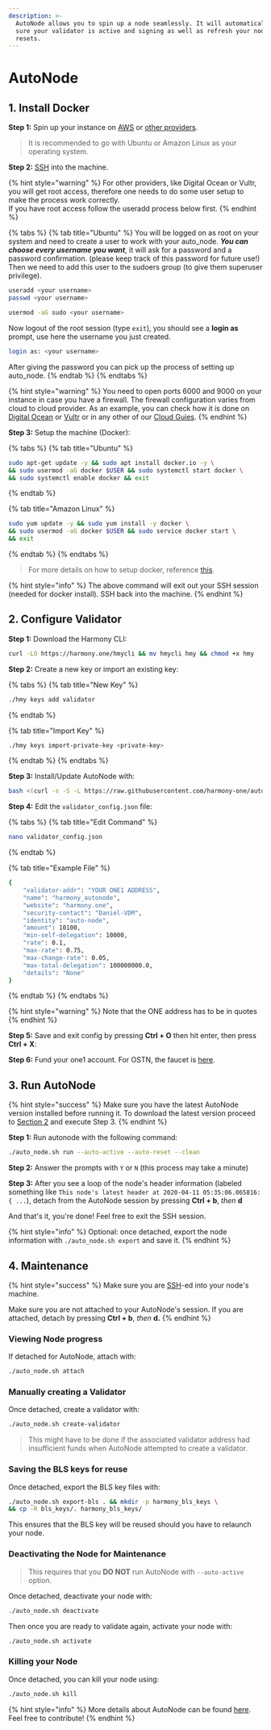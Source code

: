 ```yaml
---
description: >-
  AutoNode allows you to spin up a node seamlessly. It will automatically make
  sure your validator is active and signing as well as refresh your node on hard
  resets.
---
```


# AutoNode

## 1. Install Docker

**Step 1:** Spin up your instance on [AWS](first-time-setup/cloud-guides/aws.md) or [other providers](https://docs.harmony.one/home/validators/first-time-setup/cloud-guides).

> It is recommended to go with Ubuntu or Amazon Linux as your operating system.

**Step 2:** [SSH](https://docs.harmony.one/home/validators/first-time-setup/cloud-guides/aws#step-2-connecting-to-your-aws-instance) into the machine.

{% hint style="warning" %}
For other providers, like Digital Ocean or Vultr, you will get root access, therefore one needs to do some user setup to make the process work correctly.  
If you have root access follow the useradd process below first.
{% endhint %}

{% tabs %}
{% tab title="Ubuntu" %}
You will be logged on as root on your system and need to create a user to work with your auto\_node. _**You can choose every username you want**_, it will ask for a password and a password confirmation. \(please keep track of this password for future use!\)  
Then we need to add this user to the sudoers group \(to give them superuser privilege\).

```bash
useradd <your username>
passwd <your username>

usermod -aG sudo <your username>
```

Now logout of the root session \(type `exit`\), you should see a **login as** prompt, use here the username you just created.

```bash
login as: <your username>
```

After giving the password you can pick up the process of setting up auto\_node.
{% endtab %}
{% endtabs %}

{% hint style="warning" %}
You need to open ports 6000 and 9000 on your instance in case you have a firewall. The firewall configuration varies from cloud to cloud provider. As an example, you can check how it is done on [Digital Ocean](https://docs.harmony.one/home/validators/first-time-setup/cloud-guides/digital-ocean#firewall-setup) or [Vultr](https://docs.harmony.one/home/validators/first-time-setup/cloud-guides/vultr#firewall-setup) or in any other of our [Cloud Guies](https://docs.harmony.one/home/validators/first-time-setup/cloud-guides).
{% endhint %}

**Step 3:** Setup the machine \(Docker\):

{% tabs %}
{% tab title="Ubuntu" %}
```bash
sudo apt-get update -y && sudo apt install docker.io -y \
&& sudo usermod -aG docker $USER && sudo systemctl start docker \
&& sudo systemctl enable docker && exit
```
{% endtab %}

{% tab title="Amazon Linux" %}
```bash
sudo yum update -y && sudo yum install -y docker \
&& sudo usermod -aG docker $USER && sudo service docker start \
&& exit
```
{% endtab %}
{% endtabs %}

> For more details on how to setup docker, reference [this](https://docs.docker.com/engine/install/).

{% hint style="info" %}
The above command will exit out your SSH session \(needed for docker install\). SSH back into the machine.
{% endhint %}

## 2. Configure Validator

**Step 1:** Download the Harmony CLI:

```bash
curl -LO https://harmony.one/hmycli && mv hmycli hmy && chmod +x hmy
```

**Step 2:** Create a new key or import an existing key:

{% tabs %}
{% tab title="New Key" %}
```bash
./hmy keys add validator
```
{% endtab %}

{% tab title="Import Key" %}
```bash
./hmy keys import-private-key <private-key>
```
{% endtab %}
{% endtabs %}

**Step 3:** Install/Update AutoNode with:

```bash
bash <(curl -s -S -L https://raw.githubusercontent.com/harmony-one/auto-node/master/scripts/install.sh)
```

**Step 4:** Edit the `validator_config.json` file:

{% tabs %}
{% tab title="Edit Command" %}
```bash
nano validator_config.json
```
{% endtab %}

{% tab title="Example File" %}
```bash
{
    "validator-addr": "YOUR ONE1 ADDRESS",
    "name": "harmony_autonode",
    "website": "harmony.one",
    "security-contact": "Daniel-VDM",
    "identity": "auto-node",
    "amount": 10100,
    "min-self-delegation": 10000,
    "rate": 0.1,
    "max-rate": 0.75,
    "max-change-rate": 0.05,
    "max-total-delegation": 100000000.0,
    "details": "None"
}
```
{% endtab %}
{% endtabs %}

{% hint style="warning" %}
Note that the ONE address has to be in quotes
{% endhint %}

**Step 5:** Save and exit config by pressing **Ctrl + O** then hit enter, then press **Ctrl + X**:

**Step 6:** Fund your one1 account. For OSTN, the faucet is [here](https://faucet.os.hmny.io/).

## **3. Run AutoNode**

{% hint style="success" %}
Make sure you have the latest AutoNode version installed before running it. To download the latest version proceed to [Section 2](https://docs.harmony.one/home/validators/autonode-1#2-configure-validator) and execute Step 3.
{% endhint %}

**Step 1:** Run autonode with the following command:

```bash
./auto_node.sh run --auto-active --auto-reset --clean
```

**Step 2:** Answer the prompts with `Y` or `N` \(this process may take a minute\)

**Step 3:** After you see a loop of the node's header information \(labeled something like `This node's latest header at 2020-04-11 05:35:06.065816: { ...`\), detach from the AutoNode session by pressing **Ctrl + b**, _then_ **d** 

And that's it, you're done! Feel free to exit the SSH session. 

{% hint style="info" %}
Optional: once detached, export the node information with `./auto_node.sh export` and save it.
{% endhint %}

## 4. Maintenance

{% hint style="success" %}
Make sure you are [SSH](https://docs.harmony.one/home/validators/first-time-setup/cloud-guides/aws#step-2-connecting-to-your-aws-instance)-ed into your node's machine.

Make sure you are not attached to your AutoNode's session. If you are attached, detach by pressing **Ctrl + b**, _then_ **d.** 
{% endhint %}

### Viewing Node progress

If detached for AutoNode, attach with:

```bash
./auto_node.sh attach
```

### Manually creating a Validator

Once detached, create a validator with:

```bash
./auto_node.sh create-validator
```

> This might have to be done if the associated validator address had insufficient funds when AutoNode attempted to create a validator.

### Saving the BLS keys for reuse

Once detached, export the BLS key files with: 

```bash
./auto_node.sh export-bls . && mkdir -p harmony_bls_keys \
&& cp -R bls_keys/. harmony_bls_keys/
```

This ensures that the BLS key will be reused should you have to relaunch your node.

### Deactivating the Node for Maintenance

> This requires that you **DO NOT** run AutoNode with `--auto-active` option.

Once detached, deactivate your node with:

```bash
./auto_node.sh deactivate
```

Then once you are ready to validate again, activate your node with:

```bash
./auto_node.sh activate
```

### Killing your Node

Once detached, you can kill your node using:

```bash
./auto_node.sh kill
```

{% hint style="info" %}
More details about AutoNode can be found [here](https://github.com/harmony-one/auto-node). Feel free to contribute!
{% endhint %}

##  

